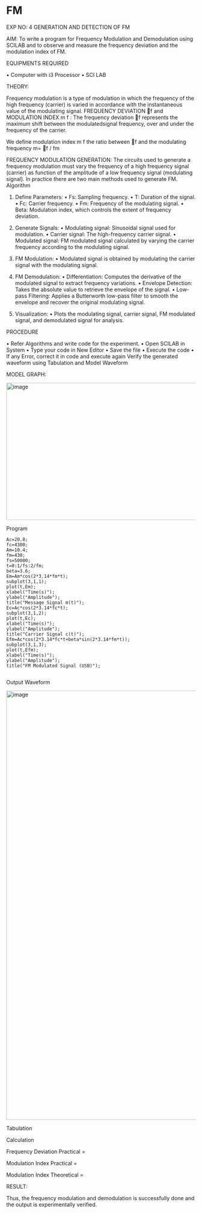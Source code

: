 # FM

EXP NO: 4	GENERATION AND DETECTION OF FM


AIM:
To write a program for Frequency Modulation and Demodulation using SCILAB and to observe and measure the frequency deviation and the modulation index of FM.


EQUIPMENTS REQUIRED

•	Computer with i3 Processor
•	SCI LAB

THEORY:

Frequency modulation is a type of modulation in which the frequency of the high frequency (carrier) is varied in accordance with the instantaneous value of the modulating signal.
FREQUENCY DEVIATION f and MODULATION INDEX m f :
The frequency deviation f represents the maximum shift between the  modulatedsignal
frequency, over and under the frequency of the carrier.

We define modulation index m f the ratio between f and the modulating frequency
m= f / fm


FREQUENCY MODULATION GENERATION:
The circuits used to generate a frequency modulation must vary the frequency of a high frequency signal (carrier) as function of the amplitude of a low frequency signal (modulating signal). In practice there are two main methods used to generate FM.
Algorithm
1.	Define Parameters:
•	Fs: Sampling frequency.
•	T: Duration of the signal.
•	Fc: Carrier frequency.
•	Fm: Frequency of the modulating signal.
•	Beta: Modulation index, which controls the extent of frequency deviation.
2.	Generate Signals:
•	Modulating signal: Sinusoidal signal used for modulation.
•	Carrier signal: The high-frequency carrier signal.
•	Modulated signal: FM modulated signal calculated by varying the carrier frequency according to the modulating signal.
3.	FM Modulation:
•	Modulated signal is obtained by modulating the carrier signal with the modulating signal.
 
4.	FM Demodulation:
•	Differentiation: Computes the derivative of the modulated signal to extract frequency variations.
•	Envelope Detection: Takes the absolute value to retrieve the envelope of the signal.
•	Low-pass Filtering: Applies a Butterworth low-pass filter to smooth the envelope and recover the original modulating signal.
5.	Visualization:
•	Plots the modulating signal, carrier signal, FM modulated signal, and demodulated signal for analysis.



PROCEDURE


•	Refer Algorithms and write code for the experiment.
•	Open SCILAB in System
•	Type your code in New Editor
•	Save the file
•	Execute the code
•	If any Error, correct it in code and execute again
Verify the generated waveform using Tabulation and Model Waveform

MODEL GRAPH:

<img width="512" height="365" alt="image" src="https://github.com/user-attachments/assets/acd787bd-5281-4f1b-802f-1aa39fac9189" />


Program
```
Ac=20.8;
fc=4300;
Am=10.4;
fm=430;
fs=50000;
t=0:1/fs:2/fm;
beta=3.6;
Em=Am*cos(2*3.14*fm*t);
subplot(3,1,1);
plot(t,Em);
xlabel("Time(s)");
ylabel("Amplitude");
title("Message Signal m(t)");
Ec=Ac*cos(2*3.14*fc*t);
subplot(3,1,2);
plot(t,Ec);
xlabel("Time(s)");
ylabel("Amplitude");
title("Carrier Signal c(t)");
Efm=Ac*cos(2*3.14*fc*t+beta*sin(2*3.14*fm*t));
subplot(3,1,3);
plot(t,Efm);
xlabel("Time(s)");
ylabel("Amplitude");
title("FM Modulated Signal (USB)");


```


Output Waveform

<img width="1918" height="1142" alt="image" src="https://github.com/user-attachments/assets/c836518e-16d4-49bd-9d41-acc0e57140e6" />




Tabulation



Calculation



Frequency Deviation Practical = 

Modulation Index Practical	= 

Modulation Index Theoretical	=



RESULT:

Thus, the frequency modulation and demodulation is successfully done and the output is experimentally verified.


